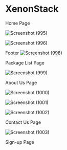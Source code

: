 # XenonStack
Home Page

![Screenshot (995)](https://github.com/Akshay-Bhardwaj1102/XenonStack/assets/114404609/a0bb7532-b835-415a-8194-937639d1058f)

![Screenshot (996)](https://github.com/Akshay-Bhardwaj1102/XenonStack/assets/114404609/2899a37d-e61d-4176-9486-10c60a37d3e2)

Footer
![Screenshot (998)](https://github.com/Akshay-Bhardwaj1102/XenonStack/assets/114404609/f16dc29b-8ba5-4ad5-990b-51417049ed0e)

Package List Page

![Screenshot (999)](https://github.com/Akshay-Bhardwaj1102/XenonStack/assets/114404609/f5d11af2-8f70-45f9-a166-150e88e24376)

About Us Page

![Screenshot (1000)](https://github.com/Akshay-Bhardwaj1102/XenonStack/assets/114404609/18a42479-f55c-4ec9-9b25-2fa1657a23f0)

![Screenshot (1001)](https://github.com/Akshay-Bhardwaj1102/XenonStack/assets/114404609/c484cf4a-7410-4aca-b16a-826bae8b4f6d)

![Screenshot (1002)](https://github.com/Akshay-Bhardwaj1102/XenonStack/assets/114404609/1a1172cc-7baf-47a3-856b-93c8ba837bf6)



Contact Us Page

![Screenshot (1003)](https://github.com/Akshay-Bhardwaj1102/XenonStack/assets/114404609/e81de293-9f67-456f-99ed-c13b7492665a)

Sign-up Page







